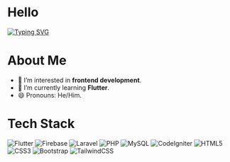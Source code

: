 
# Hello

<a href="https://git.io/typing-svg"><img src="https://readme-typing-svg.demolab.com?font=Fira+Code&pause=1000&color=F7F7F7&width=435&lines=I'm+Programmer" alt="Typing SVG" /></a>

# About Me
- 🌟 I’m interested in **frontend development**.
- 🌱 I’m currently learning **Flutter**.
- 😄 Pronouns: He/Him.

# Tech Stack

![Flutter](https://img.shields.io/badge/PHP-4f4f50?style=flat-square&logo=php&logoColor=white)
![Firebase](https://img.shields.io/badge/Firebase-4f4f50?style=flat-square&logo=firebase&logoColor=black)
![Laravel](https://img.shields.io/badge/Laravel-4f4f50?style=flat-square&logo=laravel&logoColor=white)
![PHP](https://img.shields.io/badge/PHP-4f4f50?style=flat-square&logo=php&logoColor=white)
![MySQL](https://img.shields.io/badge/MySQL-4f4f50?style=flat-square&logo=mysql&logoColor=white)
![CodeIgniter](https://img.shields.io/badge/CodeIgniter-4f4f50?style=flat-square&logo=codeigniter&logoColor=white)
![HTML5](https://img.shields.io/badge/HTML5-4f4f50?style=flat-square&logo=html5&logoColor=white)
![CSS3](https://img.shields.io/badge/CSS3-4f4f50?style=flat-square&logo=css3&logoColor=white)
![Bootstrap](https://img.shields.io/badge/Bootstrap-4f4f50?style=flat-square&logo=bootstrap&logoColor=white)
![TailwindCSS](https://img.shields.io/badge/TailwindCSS-4f4f50?style=flat-square&logo=tailwindcss&logoColor=white)
